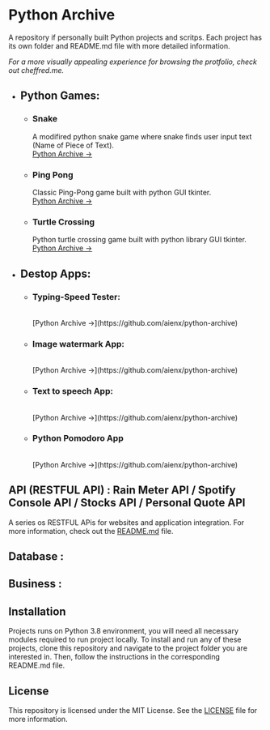 # Python Archive
A repository if personally built Python projects and scritps. Each project has its own folder and README.md file with more 
detailed information.

_For a more visually appealing experience for browsing the protfolio, check out cheffred.me._

- ## Python Games: 
  - ### Snake
    A modifired python snake game where snake finds user input text (Name of Piece of Text).
    <br>
    [Python Archive →](./desktop-apps/snake)
  - ### Ping Pong 
    Classic Ping-Pong game built with python GUI tkinter.
    <br>
    [Python Archive →](https://github.com/aienx/python-archive)
  - ### Turtle Crossing  
    Python turtle crossing game built with python library GUI tkinter.
    <br>
    [Python Archive →](https://github.com/aienx/python-archive)

- ## Destop Apps: 
  - ### Typing-Speed Tester:
    <br>
    [Python Archive →](https://github.com/aienx/python-archive)
  - ### Image watermark App:
    <br>
    [Python Archive →](https://github.com/aienx/python-archive)
  - ### Text to speech App:
    <br>
    [Python Archive →](https://github.com/aienx/python-archive)
  - ### Python Pomodoro App
    <br>
    [Python Archive →](https://github.com/aienx/python-archive)

## API (RESTFUL API) : Rain Meter API / Spotify Console API / Stocks API / Personal Quote API

A series os RESTFUL APis for websites and application integration. For more information, check out the [README.md](project2/README.md) file.

## Database : 


## Business : 


## Installation

Projects runs on Python 3.8 environment, you will need all necessary modules required to run project locally.
To install and run any of these projects, clone this repository and navigate to the project folder you are interested in. Then, follow the instructions in the corresponding README.md file.

## License

This repository is licensed under the MIT License. See the [LICENSE](LICENSE) file for more information.
